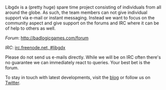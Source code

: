 Libgdx is a (pretty huge) spare time project consisting of individuals from all around the globe. As such, the team members can not give individual support via e-mail or instant messaging. Instead we want to focus on the community aspect and give support on the forums and IRC where it can be of help to others as well.

*Forum*: http://badlogicgames.com/forum

*IRC*: [irc.freenode.net, #libgdx](irc://irc.freenode.net/libgdx)

Please do not send us e-mails directly. While we will be on IRC often there's no guarantee we can immediately react to queries. Your best bet is the forum.

To stay in touch with latest developments, visit the [blog](http://www.badlogicgames.com) or follow us on [Twitter](http://www.twitter.com/badlogicgames).